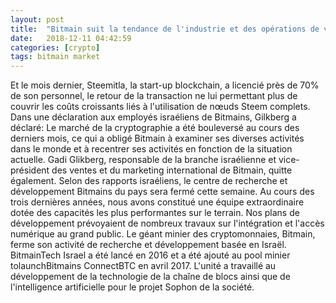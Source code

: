 ```yaml
---
layout: post
title:  "Bitmain suit la tendance de l'industrie et des opérations de volets en Israël"
date:   2018-12-11 04:42:59
categories: [crypto]
tags: bitmain market
---
```

Et le mois dernier, Steemitla, la start-up blockchain, a licencié près de 70% de son personnel, le retour de la transaction ne lui permettant plus de couvrir les coûts croissants liés à l&#39;utilisation de nœuds Steem complets. Dans une déclaration aux employés israéliens de Bitmains, Gilkberg a déclaré: Le marché de la cryptographie a été bouleversé au cours des derniers mois, ce qui a obligé Bitmain à examiner ses diverses activités dans le monde et à recentrer ses activités en fonction de la situation actuelle. Gadi Glikberg, responsable de la branche israélienne et vice-président des ventes et du marketing international de Bitmain, quitte également. Selon des rapports israéliens, le centre de recherche et développement Bitmains du pays sera fermé cette semaine. Au cours des trois dernières années, nous avons constitué une équipe extraordinaire dotée des capacités les plus performantes sur le terrain. Nos plans de développement prévoyaient de nombreux travaux sur l&#39;intégration et l&#39;accès numérique au grand public. Le géant minier des cryptomonnaies, Bitmain, ferme son activité de recherche et développement basée en Israël. BitmainTech Israel a été lancé en 2016 et a été ajouté au pool minier tolaunchBitmains ConnectBTC en avril 2017. L&#39;unité a travaillé au développement de la technologie de la chaîne de blocs ainsi que de l&#39;intelligence artificielle pour le projet Sophon de la société.
